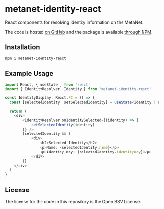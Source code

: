 # metanet-identity-react

React components for resolving identity information on the MetaNet.

The code is hosted [on GitHub](https://github.com/p2ppsr/metanet-identity-react) and the package is available [through NPM](https://www.npmjs.com/package/metanet-identity-react).

## Installation

    npm i metanet-identity-react

## Example Usage

```ts
import React, { useState } from 'react'
import { IdentityResolver, Identity } from 'metanet-identity-react'

const IdentityDisplay: React.FC = () => {
  const [selectedIdentity, setSelectedIdentity] = useState<Identity | null>(null)

  return (
    <div>
        <IdentityResolver onIdentitySelected={(identity) => {
            setSelectedIdentity(identity)
        }} />
        {selectedIdentity && (
            <div>
                <h2>Selected Identity</h2>
                <p>Name: {selectedIdentity.name}</p>
                <p>Identity Key: {selectedIdentity.identityKey}</p>
            </div>
        )}
    </div>
  )
}
```

## License

The license for the code in this repository is the Open BSV License.
